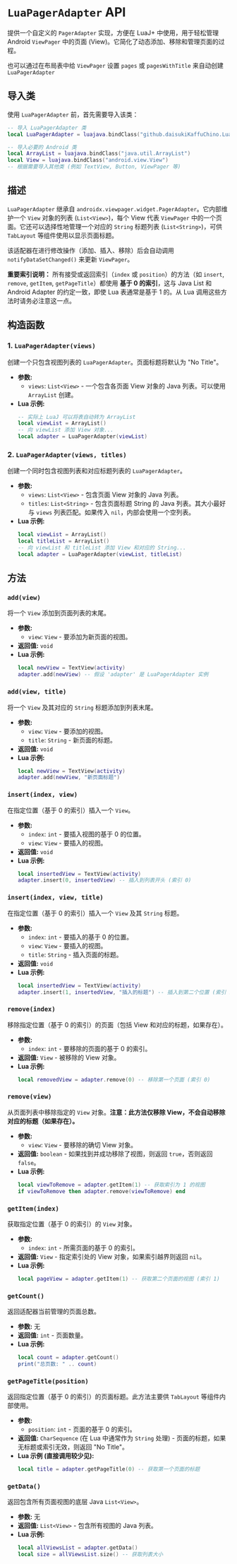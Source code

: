 # `LuaPagerAdapter` API

提供一个自定义的 `PagerAdapter` 实现，方便在 LuaJ+ 中使用，用于轻松管理 Android `ViewPager` 中的页面 (View)。它简化了动态添加、移除和管理页面的过程。

也可以通过在布局表中给 `ViewPager` 设置 `pages` 或 `pagesWithTitle` 来自动创建 `LuaPagerAdapter`

## 导入类

使用 `LuaPagerAdapter` 前，首先需要导入该类：

```lua
-- 导入 LuaPagerAdapter 类
local LuaPagerAdapter = luajava.bindClass("github.daisukiKaffuChino.LuaPagerAdapter")

-- 导入必要的 Android 类
local ArrayList = luajava.bindClass("java.util.ArrayList")
local View = luajava.bindClass("android.view.View")
-- 根据需要导入其他类 (例如 TextView, Button, ViewPager 等)
```

## 描述

`LuaPagerAdapter` 继承自 `androidx.viewpager.widget.PagerAdapter`。它内部维护一个 `View` 对象的列表 (`List<View>`)，每个 View 代表 `ViewPager` 中的一个页面。它还可以选择性地管理一个对应的 `String` 标题列表 (`List<String>`)，可供 `TabLayout` 等组件使用以显示页面标题。

该适配器在进行修改操作（添加、插入、移除）后会自动调用 `notifyDataSetChanged()` 来更新 `ViewPager`。

**重要索引说明：** 所有接受或返回索引（`index` 或 `position`）的方法（如 `insert`, `remove`, `getItem`, `getPageTitle`）都使用 **基于 0 的索引**，这与 Java List 和 Android Adapter 的约定一致，即使 Lua 表通常是基于 1 的。从 Lua 调用这些方法时请务必注意这一点。

## 构造函数

### 1. `LuaPagerAdapter(views)`

创建一个只包含视图列表的 `LuaPagerAdapter`。页面标题将默认为 "No Title"。

*   **参数:**
    *   `views`: `List<View>` - 一个包含各页面 View 对象的 Java 列表。可以使用 `ArrayList` 创建。
*   **Lua 示例:**
    ```lua
    -- 实际上 LuaJ 可以将表自动转为 ArrayList
    local viewList = ArrayList()
    -- 向 viewList 添加 View 对象...
    local adapter = LuaPagerAdapter(viewList)
    ```

### 2. `LuaPagerAdapter(views, titles)`

创建一个同时包含视图列表和对应标题列表的 `LuaPagerAdapter`。

*   **参数:**
    *   `views`: `List<View>` - 包含页面 View 对象的 Java 列表。
    *   `titles`: `List<String>` - 包含页面标题 String 的 Java 列表。其大小最好与 `views` 列表匹配。如果传入 `nil`，内部会使用一个空列表。
*   **Lua 示例:**
    ```lua
    local viewList = ArrayList()
    local titleList = ArrayList()
    -- 向 viewList 和 titleList 添加 View 和对应的 String...
    local adapter = LuaPagerAdapter(viewList, titleList)
    ```

## 方法

### `add(view)`

将一个 `View` 添加到页面列表的末尾。

*   **参数:**
    *   `view`: `View` - 要添加为新页面的视图。
*   **返回值:** `void`
*   **Lua 示例:**
    ```lua
    local newView = TextView(activity)
    adapter.add(newView) -- 假设 'adapter' 是 LuaPagerAdapter 实例
    ```

### `add(view, title)`

将一个 `View` 及其对应的 `String` 标题添加到列表末尾。

*   **参数:**
    *   `view`: `View` - 要添加的视图。
    *   `title`: `String` - 新页面的标题。
*   **返回值:** `void`
*   **Lua 示例:**
    ```lua
    local newView = TextView(activity)
    adapter.add(newView, "新页面标题")
    ```

### `insert(index, view)`

在指定位置（基于 0 的索引）插入一个 `View`。

*   **参数:**
    *   `index`: `int` - 要插入视图的基于 0 的位置。
    *   `view`: `View` - 要插入的视图。
*   **返回值:** `void`
*   **Lua 示例:**
    ```lua
    local insertedView = TextView(activity)
    adapter.insert(0, insertedView) -- 插入到列表开头 (索引 0)
    ```

### `insert(index, view, title)`

在指定位置（基于 0 的索引）插入一个 `View` 及其 `String` 标题。

*   **参数:**
    *   `index`: `int` - 要插入的基于 0 的位置。
    *   `view`: `View` - 要插入的视图。
    *   `title`: `String` - 插入页面的标题。
*   **返回值:** `void`
*   **Lua 示例:**
    ```lua
    local insertedView = TextView(activity)
    adapter.insert(1, insertedView, "插入的标题") -- 插入到第二个位置 (索引 1)
    ```

### `remove(index)`

移除指定位置（基于 0 的索引）的页面（包括 View 和对应的标题，如果存在）。

*   **参数:**
    *   `index`: `int` - 要移除的页面的基于 0 的索引。
*   **返回值:** `View` - 被移除的 View 对象。
*   **Lua 示例:**
    ```lua
    local removedView = adapter.remove(0) -- 移除第一个页面 (索引 0)
    ```

### `remove(view)`

从页面列表中移除指定的 `View` 对象。**注意：此方法仅移除 View，不会自动移除对应的标题（如果存在）。**

*   **参数:**
    *   `view`: `View` - 要移除的确切 View 对象。
*   **返回值:** `boolean` - 如果找到并成功移除了视图，则返回 `true`，否则返回 `false`。
*   **Lua 示例:**
    ```lua
    local viewToRemove = adapter.getItem(1) -- 获取索引为 1 的视图
    if viewToRemove then adapter.remove(viewToRemove) end
    ```

### `getItem(index)`

获取指定位置（基于 0 的索引）的 `View` 对象。

*   **参数:**
    *   `index`: `int` - 所需页面的基于 0 的索引。
*   **返回值:** `View` - 指定索引处的 View 对象，如果索引越界则返回 `nil`。
*   **Lua 示例:**
    ```lua
    local pageView = adapter.getItem(1) -- 获取第二个页面的视图 (索引 1)
    ```

### `getCount()`

返回适配器当前管理的页面总数。

*   **参数:** 无
*   **返回值:** `int` - 页面数量。
*   **Lua 示例:**
    ```lua
    local count = adapter.getCount()
    print("总页数: " .. count)
    ```

### `getPageTitle(position)`

返回指定位置（基于 0 的索引）的页面标题。此方法主要供 `TabLayout` 等组件内部使用。

*   **参数:**
    *   `position`: `int` - 页面的基于 0 的索引。
*   **返回值:** `CharSequence` (在 Lua 中通常作为 `String` 处理) - 页面的标题，如果无标题或索引无效，则返回 "No Title"。
*   **Lua 示例 (直接调用较少见):**
    ```lua
    local title = adapter.getPageTitle(0) -- 获取第一个页面的标题
    ```

### `getData()`

返回包含所有页面视图的底层 Java `List<View>`。

*   **参数:** 无
*   **返回值:** `List<View>` - 包含所有视图的 Java 列表。
*   **Lua 示例:**
    ```lua
    local allViewsList = adapter.getData()
    local size = allViewsList.size() -- 获取列表大小
    ```